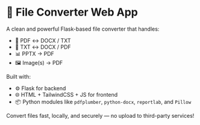 # 🧩 File Converter Web App

A clean and powerful Flask-based file converter that handles:
- 📄 PDF ↔ DOCX / TXT
- 📃 TXT ↔ DOCX / PDF
- 📊 PPTX → PDF
- 🖼️ Image(s) → PDF

Built with:
- ⚙️ Flask for backend
- 🌐 HTML + TailwindCSS + JS for frontend
- 📦 Python modules like `pdfplumber`, `python-docx`, `reportlab`, and `Pillow`

Convert files fast, locally, and securely — no upload to third-party services!
